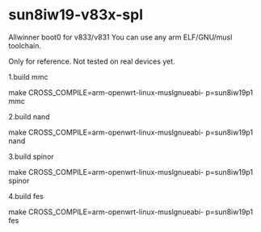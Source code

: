 # sun8iw19-v83x-spl

Allwinner boot0 for v833/v831
You can use any arm ELF/GNU/musl toolchain.

Only for reference.
Not tested on real devices yet.

1.build mmc

make CROSS_COMPILE=arm-openwrt-linux-muslgnueabi- p=sun8iw19p1 mmc

2.build nand

make CROSS_COMPILE=arm-openwrt-linux-muslgnueabi- p=sun8iw19p1 nand

3.build spinor

make CROSS_COMPILE=arm-openwrt-linux-muslgnueabi- p=sun8iw19p1 spinor

4.build fes

make CROSS_COMPILE=arm-openwrt-linux-muslgnueabi- p=sun8iw19p1 fes
